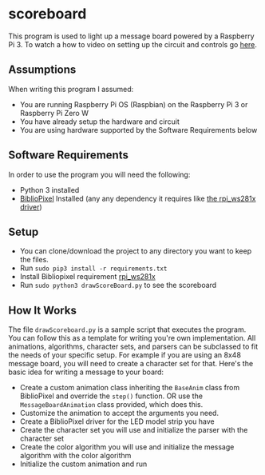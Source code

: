 # scoreboard
This program is used to light up a message board powered by a Raspberry Pi 3. To watch a how to video on setting up the circuit and controls go <a href="https://youtu.be/9_hFtRl67eU">here</a>.

## Assumptions
When writing this program I assumed:
- You are running Raspberry Pi OS (Raspbian) on the Raspberry Pi 3 or Raspberry Pi Zero W
- You have already setup the hardware and circuit
- You are using hardware supported by the Software Requirements below

## Software Requirements
In order to use the program you will need the following:
- Python 3 installed
- <a href="https://github.com/ManiacalLabs/BiblioPixel">BiblioPixel</a> Installed (any any dependency it requires like <a href="https://github.com/jgarff/rpi_ws281x">the rpi_ws281x driver</a>)

## Setup

- You can clone/download the project to any directory you want to keep the files.
- Run <code>sudo pip3 install -r requirements.txt</code>
- Install Bibliopixel requirement <a href="https://github.com/jgarff/rpi_ws281x">rpi_ws281x</a>
- Run <code>sudo python3 drawScoreBoard.py</code> to see the scoreboard

## How It Works
The file <code>drawScoreboard.py</code> is a sample script that executes the program. You can follow this as a template for writing you're own implementation. All animations, algorithms, character sets, and parsers can be subclassed to fit the needs of your specific setup. For example if you are using an 8x48 message board, you will need to create a character set for that. Here's the basic idea for writing a message to your board:
- Create a custom animation class inheriting the <code>BaseAnim</code> class from BiblioPixel and override the <code>step()</code> function. OR use the <code>MessageBoardAnimation</code> class provided, which does this.
- Customize the animation to accept the arguments you need.
- Create a BiblioPixel driver for the LED model strip you have
- Create the character set you will use and initialize the parser with the character set
- Create the color algorithm you will use and initialize the message algorithm with the color algorithm
- Initialize the custom animation and run
